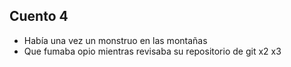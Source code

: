 ## Cuento 4
- Había una vez un monstruo en las montañas
- Que fumaba opio mientras revisaba su repositorio de git 
x2
x3
